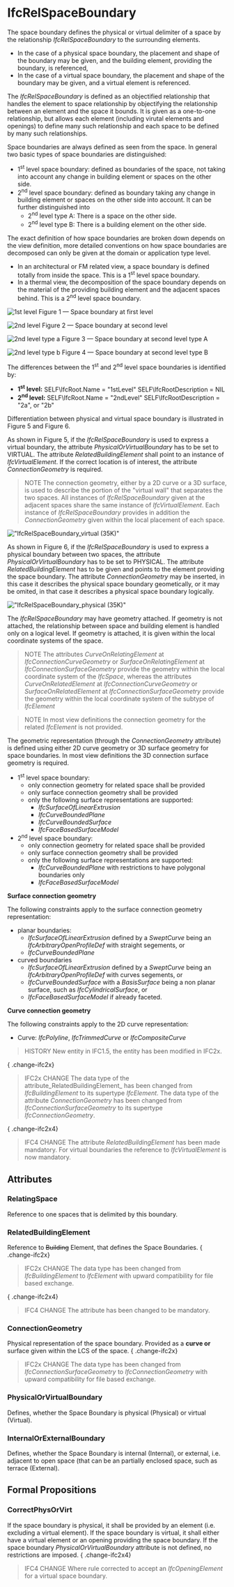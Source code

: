 # IfcRelSpaceBoundary

The space boundary defines the physical or virtual delimiter of a space by the relationship _IfcRelSpaceBoundary_ to the surrounding elements.

* In the case of a physical space boundary, the placement and shape of the boundary may be given, and the building element, providing the boundary, is referenced,
* In the case of a virtual space boundary, the placement and shape of the boundary may be given, and a virtual element is referenced.

The _IfcRelSpaceBoundary_ is defined as an objectified relationship that handles the element to space relationship by objectifying the relationship between an element and the space it bounds. It is given as a one-to-one relationship, but allows each element (including virutal elements and openings) to define many such relationship and each space to be defined by many such relationships.

Space boundaries are always defined as seen from the space. In general two basic types of space boundaries are distinguished:

* 1<sup>st</sup> level space boundary: defined as boundaries of the space, not taking into account any change in building element or spaces on the other side.
* 2<sup>nd</sup> level space boundary: defined as boundary taking any change in building element or spaces on the other side into account. It can be further distinguished into
    * 2<sup>nd</sup> level type A: There is a space on the other side.
    * 2<sup>nd</sup> level type B: There is a building element on the other side.

The exact definition of how space boundaries are broken down depends on the view definition, more detailed conventions on how space boundaries are decomposed can only be given at the domain or application type level.

 * In an architectural or FM related view, a space boundary is defined totally from inside the space. This is a 1<sup>st</sup> level space boundary.
 * In a thermal view, the decomposition of the space boundary depends on the material of the providing building element and the adjacent spaces behind. This is a 2<sup>nd</sup> level space boundary.

![1st level](../../../../figures/ifcrelspaceboundary_1stlevel.png)
Figure 1 &mdash; Space boundary at first level

![2nd level](../../../../figures/ifcrelspaceboundary_2ndlevel.png)
Figure 2 &mdash; Space boundary at second level

![2nd level type a](../../../../figures/ifcrelspaceboundary_2ndlevel_typea.png)
Figure 3 &mdash; Space boundary at second level type A

![2nd level type b](../../../../figures/ifcrelspaceboundary_2ndlevel_typeb.png)
Figure 4 &mdash; Space boundary at second level type B

The differences between the 1<sup>st</sup> and 2<sup>nd</sup> level space boundaries is identified by:

* **1<sup>st</sup> level:**   SELF\IfcRoot.Name = "1stLevel"   SELF\IfcRootDescription = NIL
* **2<sup>nd</sup> level:**   SELF\IfcRoot.Name = "2ndLevel"   SELF\IfcRootDescription = "2a", or "2b"

Differentiation between physical and virtual space boundary is illustrated in Figure 5 and Figure 6.

As shown in Figure 5, if the _IfcRelSpaceBoundary_ is used to express a virtual boundary, the attribute _PhysicalOrVirtualBoundary_ has to be set to VIRTUAL. The attribute _RelatedBuildingElement_ shall point to an instance of _IfcVirtualElement_. If the correct location is of interest, the attribute _ConnectionGeometry_ is required.

> NOTE  The connection geometry, either by a 2D curve or a 3D surface, is used to describe the portion of the "virtual wall" that separates the two spaces. All instances of _IfcRelSpaceBoundary_ given at the adjacent spaces share the same instance of _IfcVirtualElement_. Each instance of _IfcRelSpaceBoundary_ provides in addition the _ConnectionGeometry_ given within the local placement of each space.

!["IfcRelSpaceBoundary_virtual (35K)"](../../../../figures/ifcrelspaceboundary_virtual.png "Figure 5 &mdash; Space boundary of virtual element")

As shown in Figure 6, if the _IfcRelSpaceBoundary_ is used to express a physical boundary between two spaces, the attribute _PhysicalOrVirtualBoundary_ has to be set to PHYSICAL. The attribute _RelatedBuildingElement_ has to be given and points to the element providing the space boundary. The attribute _ConnectionGeometry_ may be inserted, in this case it describes the physical space boundary geometically, or it may be omited, in that case it describes a physical space boundary logically.

!["IfcRelSpaceBoundary_physical (35K)"](../../../../figures/ifcrelspaceboundary_physical.png "Figure 6 &mdash; Space boundary of physical element")

The _IfcRelSpaceBoundary_ may have geometry attached. If geometry is not attached, the relationship between space and building element is handled only on a logical level. If geometry is attached, it is given within the local coordinate systems of the space.

> NOTE  The attributes _CurveOnRelatingElement_ at _IfcConnectionCurveGeometry_ or _SurfaceOnRelatingElement_ at _IfcConnectionSurfaceGeometry_ provide the geometry within the local coordinate system of the _IfcSpace_, whereas the attributes _CurveOnRelatedElement_ at _IfcConnectionCurveGeometry_ or _SurfaceOnRelatedElement_ at _IfcConnectionSurfaceGeometry_ provide the geometry within the local coordinate system of the subtype of _IfcElement_

> NOTE  In most view definitions the connection geometry for the related _IfcElement_ is not provided.

The geometric representation (through the _ConnectionGeometry_ attribute) is defined using either 2D curve geometry or 3D surface geometry for space boundaries. In most view definitions the 3D connection surface geometry is required.

* 1<sup>st</sup> level space boundary:
    * only connection geometry for related space shall be provided
    * only surface connection geometry shall be provided
    * only the following surface representations are supported:
        * _IfcSurfaceOfLinearExtrusion_
        * _IfcCurveBoundedPlane_
        * _IfcCurveBoundedSurface_
        * _IfcFaceBasedSurfaceModel_
* 2<sup>nd</sup> level space boundary:
    * only connection geometry for related space shall be provided
    * only surface connection geometry shall be provided
    * only the following surface representations are supported:
        * _IfcCurveBoundedPlane_ with restrictions to have polygonal boundaries only
        * _IfcFaceBasedSurfaceModel_

**Surface connection geometry**

The following constraints apply to the surface connection geometry representation:

* planar boundaries:
    * _IfcSurfaceOfLinearExtrusion_ defined by a _SweptCurve_ being an _IfcArbitraryOpenProfileDef_ with straight segements, or
    * _IfcCurveBoundedPlane_
* curved boundaries
    * _IfcSurfaceOfLinearExtrusion_ defined by a _SweptCurve_ being an _IfcArbitraryOpenProfileDef_ with curves segements, or
    * _IfcCurveBoundedSurface_ with a _BasisSurface_ being a non planar surface, such as _IfcCylindricalSurface_, or
    * _IfcFaceBasedSurfaceModel_ if already faceted.

**Curve connection geometry**

The following constraints apply to the 2D curve representation:

* Curve: _IfcPolyline_, _IfcTrimmedCurve_ or _IfcCompositeCurve_

> HISTORY  New entity in IFC1.5, the entity has been modified in IFC2x.

{ .change-ifc2x}
> IFC2x CHANGE The data type of the attribute_RelatedBuildingElement_ has been changed from _IfcBuildingElement_ to its supertype _IfcElement_. The data type of the attribute _ConnectionGeometry_ has been changed from _IfcConnectionSurfaceGeometry_ to its supertype _IfcConnectionGeometry_.

{ .change-ifc2x4}
> IFC4 CHANGE The attribute _RelatedBuildingElement_ has been made mandatory. For virtual boundaries the reference to _IfcVirtualElement_ is now mandatory.

## Attributes

### RelatingSpace
Reference to one spaces that is delimited by this boundary.

### RelatedBuildingElement
Reference to ~~Building~~ Element, that defines the Space Boundaries.
{ .change-ifc2x}
> IFC2x CHANGE  The data type has been changed from _IfcBuildingElement_ to _IfcElement_ with upward compatibility for file based exchange.

{ .change-ifc2x4}
> IFC4 CHANGE  The attribute has been changed to be mandatory.

### ConnectionGeometry
Physical representation of the space boundary. Provided as a **curve or** surface given within the LCS of the space.
{ .change-ifc2x}
> IFC2x CHANGE  The data type has been changed from _IfcConnectionSurfaceGeometry_ to _IfcConnectionGeometry_ with upward compatibility for file based exchange.

### PhysicalOrVirtualBoundary
Defines, whether the Space Boundary is physical (Physical) or virtual (Virtual).

### InternalOrExternalBoundary
Defines, whether the Space Boundary is internal (Internal), or external, i.e. adjacent to open space (that can be an partially enclosed space, such as terrace (External).

## Formal Propositions

### CorrectPhysOrVirt
If the space boundary is physical, it shall be provided by an element (i.e. excluding a virtual element). If the space boundary is virtual, it shall either have a virtual element or an opening providing the space boundary. If the space boundary _PhysicalOrVirtualBoundary_ attribute is not defined, no restrictions are imposed.
{ .change-ifc2x4}
> IFC4 CHANGE Where rule corrected to accept an _IfcOpeningElement_ for a virtual space boundary.
